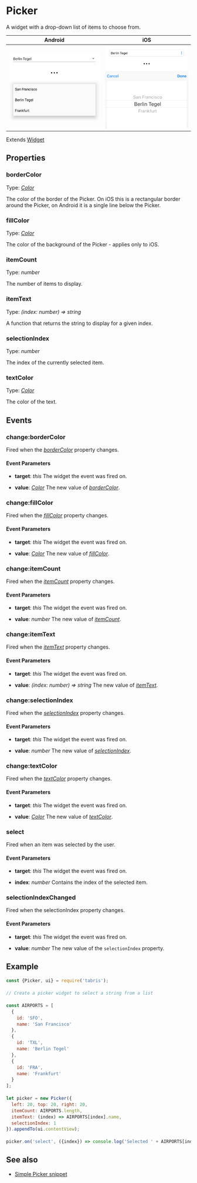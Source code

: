 ---
---
# Picker

A widget with a drop-down list of items to choose from.

Android | iOS
--- | ---
![Picker on Android](img/android/Picker.png) | ![Picker on iOS](img/ios/Picker.png)

Extends [Widget](Widget.md)

## Properties

### borderColor

Type: *[Color](../types.md#color)*

The color of the border of the Picker. On iOS this is a rectangular border around the Picker, on Android it is a single line below the Picker.

### fillColor

Type: *[Color](../types.md#color)*

The color of the background of the Picker - applies only to iOS.

### itemCount

Type: *number*

The number of items to display.

### itemText

Type: *(index: number) => string*

A function that returns the string to display for a given index.

### selectionIndex

Type: *number*

The index of the currently selected item.

### textColor

Type: *[Color](../types.md#color)*

The color of the text.


## Events

### change:borderColor

Fired when the [*borderColor*](#borderColor) property changes.

#### Event Parameters 

- **target**: *this*
    The widget the event was fired on.

- **value**: *[Color](../types.md#color)*
    The new value of [*borderColor*](#borderColor).


### change:fillColor

Fired when the [*fillColor*](#fillColor) property changes.

#### Event Parameters 

- **target**: *this*
    The widget the event was fired on.

- **value**: *[Color](../types.md#color)*
    The new value of [*fillColor*](#fillColor).


### change:itemCount

Fired when the [*itemCount*](#itemCount) property changes.

#### Event Parameters 

- **target**: *this*
    The widget the event was fired on.

- **value**: *number*
    The new value of [*itemCount*](#itemCount).


### change:itemText

Fired when the [*itemText*](#itemText) property changes.

#### Event Parameters 

- **target**: *this*
    The widget the event was fired on.

- **value**: *(index: number) => string*
    The new value of [*itemText*](#itemText).


### change:selectionIndex

Fired when the [*selectionIndex*](#selectionIndex) property changes.

#### Event Parameters 

- **target**: *this*
    The widget the event was fired on.

- **value**: *number*
    The new value of [*selectionIndex*](#selectionIndex).


### change:textColor

Fired when the [*textColor*](#textColor) property changes.

#### Event Parameters 

- **target**: *this*
    The widget the event was fired on.

- **value**: *[Color](../types.md#color)*
    The new value of [*textColor*](#textColor).


### select

Fired when an item was selected by the user.

#### Event Parameters 

- **target**: *this*
    The widget the event was fired on.

- **index**: *number*
    Contains the index of the selected item.


### selectionIndexChanged

Fired when the selectionIndex property changes.

#### Event Parameters 

- **target**: *this*
    The widget the event was fired on.

- **value**: *number*
    The new value of the `selectionIndex` property.





## Example

```js
const {Picker, ui} = require('tabris');

// Create a picker widget to select a string from a list

const AIRPORTS = [
  {
    id: 'SFO',
    name: 'San Francisco'
  },
  {
    id: 'TXL',
    name: 'Berlin Tegel'
  },
  {
    id: 'FRA',
    name: 'Frankfurt'
  }
];

let picker = new Picker({
  left: 20, top: 20, right: 20,
  itemCount: AIRPORTS.length,
  itemText: (index) => AIRPORTS[index].name,
  selectionIndex: 1
}).appendTo(ui.contentView);

picker.on('select', ({index}) => console.log('Selected ' + AIRPORTS[index].id));
```
## See also

- [Simple Picker snippet](https://github.com/eclipsesource/tabris-js/tree/v2.0.0-rc2/snippets/picker.js)
